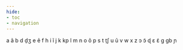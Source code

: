 ```yaml
---
hide:
- toc
- navigation
---
```

a
ã
b
d
d̠ʒ
e
ẽ
f
h
i
ĩ
j
k
kp
l
m
n
o
õ
p
s
t
t̠ʃ
u
ũ
v
w
x
z
ɔ
ɔ̃
ɖ
ɛ
ɛ̃
ɡ
ɡb
ɲ
